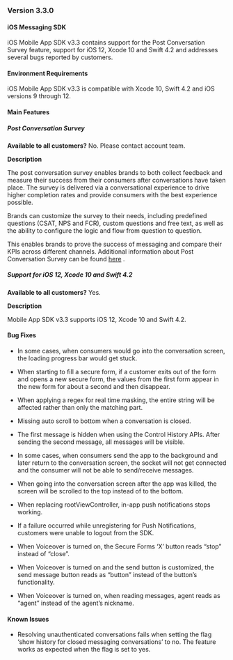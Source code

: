 ### Version 3.3.0
#### iOS Messaging SDK

iOS Mobile App SDK v3.3 contains support for the Post Conversation Survey feature, support for iOS 12, Xcode 10 and Swift 4.2 and addresses several bugs reported by customers.

#### Environment Requirements

iOS Mobile App SDK v3.3 is compatible with Xcode 10, Swift 4.2 and iOS versions 9 through 12.

#### Main Features

##### Post Conversation Survey

**Available to all customers?**  No. Please contact account team.

**Description**

The post conversation survey enables brands to both collect feedback and measure their success from their consumers after conversations have taken place. The survey is delivered via a conversational experience to drive higher completion rates and provide consumers with the best experience possible.

Brands can customize the survey to their needs, including predefined questions (CSAT, NPS and FCR), custom questions and free text, as well as the ability to configure the logic and flow from question to question.

This enables brands to prove the success of messaging and compare their KPIs across different channels.
Additional information about Post Conversation Survey can be found [here](https://s3-eu-west-1.amazonaws.com/ce-sr/botstudio/Conversation+Survey+-+Configuration+Guide.pdf) .

##### Support for iOS 12, Xcode 10 and Swift 4.2

**Available to all customers?** Yes.

**Description**

Mobile App SDK v3.3 supports iOS 12, Xcode 10 and Swift 4.2.

#### Bug Fixes

* In some cases, when consumers would go into the conversation screen, the loading progress bar would get stuck.

* When starting to fill a secure form, if a customer exits out of the form and opens a new secure form, the values from the first form appear in the new form for about a second and then disappear.

* When applying a regex for real time masking, the entire string will be affected rather than only the matching part.

* Missing auto scroll to bottom when a conversation is closed.

* The first message is hidden when using the Control History APIs. After sending the second message, all messages will be visible.

* In some cases, when consumers send the app to the background and later return to the conversation screen, the socket will not get connected and the consumer will not be able to send/receive messages.

* When going into the conversation screen after the app was killed, the screen will be scrolled to the top instead of to the bottom.

* When replacing rootViewController, in-app push notifications stops working.

* If a failure occurred while unregistering for Push Notifications, customers were unable to logout from the SDK.

* When Voiceover is turned on, the Secure Forms ‘X’ button reads “stop” instead of “close”.

* When Voiceover is turned on and the send button is customized, the send message button reads as “button” instead of the button’s functionality.

* When Voiceover is turned on, when reading messages, agent reads as “agent” instead of the agent’s nickname.

#### Known Issues

* Resolving unauthenticated conversations fails when setting the flag ‘show history for closed messaging conversations’ to no. The feature works as expected when the flag is set to yes.

